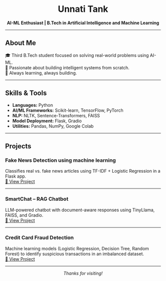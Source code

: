 <h1 align="center">Unnati Tank</h1>
<p align="center"><strong>AI-ML Enthusiast | B.Tech in Artificial Intelligence and Machine Learning</strong></p>

---

## About Me  
🎓 Third B.Tech student focused on solving real-world problems using AI-ML.  
🚀 Passionate about building intelligent systems from scratch.  
📖 Always learning, always building.  

---

## Skills & Tools

- **Languages:** Python  
- **AI/ML Frameworks:** Scikit-learn, TensorFlow, PyTorch  
- **NLP:** NLTK, Sentence-Transformers, FAISS  
- **Model Deployment:** Flask, Gradio  
- **Utilities:** Pandas, NumPy, Google Colab  

---

## Projects

### Fake News Detection using machine learning
Classifies real vs. fake news articles using TF-IDF + Logistic Regression in a Flask app.  
[🔗 View Project](https://github.com/unnatii14/Fake-News-Detection-using-Machine-Learning)

---

### SmartChat – RAG Chatbot  
LLM-powered chatbot with document-aware responses using TinyLlama, FAISS, and Gradio.  
[🔗 View Project](https://github.com/unnatii14/Smart-Chatbot)

---

### Credit Card Fraud Detection  
Machine learning models (Logistic Regression, Decision Tree, Random Forest) to identify suspicious transactions in an imbalanced dataset.  
[🔗 View Project](https://github.com/unnatii14/Credit-card-fraud-detection)

---

<p align="center"><i>Thanks for visiting!</i></p>



<!--
**unnatii14/unnatii14** is a ✨ _special_ ✨ repository because its `README.md` (this file) appears on your GitHub profile.

Here are some ideas to get you started:

- 🔭 I’m currently working on ...
- 🌱 I’m currently learning ...
- 👯 I’m looking to collaborate on ...
- 🤔 I’m looking for help with ...
- 💬 Ask me about ...
- 📫 How to reach me: ...
- 😄 Pronouns: ...
- ⚡ Fun fact: ...
-->
